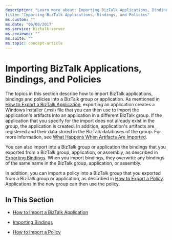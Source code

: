 ```yaml
---
description: "Learn more about: Importing BizTalk Applications, Bindings, and Policies"
title: "Importing BizTalk Applications, Bindings, and Policies"
ms.custom: ""
ms.date: "06/08/2017"
ms.service: biztalk-server
ms.reviewer: ""
ms.suite: ""
ms.topic: concept-article
---
```

# Importing BizTalk Applications, Bindings, and Policies
The topics in this section describe how to import BizTalk applications, bindings and policies into a BizTalk group or application. As mentioned in [How to Export a BizTalk Application](../core/how-to-export-a-biztalk-application.md), exporting an application creates a Windows Installer (.msi) file that you can then use to import the application's artifacts into an application in a different BizTalk group. If the application that you specify for the import does not already exist in the group, the application is created. In addition, application's artifacts are registered and their data stored in the BizTalk databases of the group. For more information, see [What Happens When Artifacts Are Imported](../core/what-happens-when-artifacts-are-imported.md).  
  
 You can also import into a BizTalk group or application the bindings that you exported from a BizTalk group, application, or assembly, as described in [Exporting Bindings](../core/exporting-bindings6.md). When you import bindings, they overwrite any bindings of the same name in the BizTalk group, application, or assembly.  
  
 In addition, you can import a policy into a BizTalk group that you exported from a BizTalk group or application, as described in [How to Export a Policy](../core/how-to-export-a-policy.md). Applications in the new group can then use the policy.  
  
## In This Section  
  
-   [How to Import a BizTalk Application](../core/how-to-import-a-biztalk-application.md)  
  
-   [Importing Bindings](../core/importing-bindings2.md)  
  
-   [How to Import a Policy](../core/how-to-import-a-policy.md)

